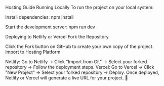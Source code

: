 Hosting Guide
Running Locally
To run the project on your local system:

Install dependencies:
npm install

Start the development server:
npm run dev


Deploying to Netlify or Vercel
Fork the Repository

Click the Fork button on GitHub to create your own copy of the project.
Import to Hosting Platform

Netlify: Go to Netlify → Click "Import from Git" → Select your forked repository → Follow the deployment steps.
Vercel: Go to Vercel → Click "New Project" → Select your forked repository → Deploy.
Once deployed, Netlify or Vercel will generate a live URL for your project. 🎉
